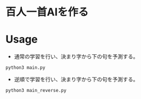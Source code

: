 # 百人一首AIを作る

# Usage
- 通常の学習を行い、決まり字から下の句を予測する。
```
python3 main.py
```

- 逆順で学習を行い、決まり字から下の句を予測する。
```
python3 main_reverse.py
```
